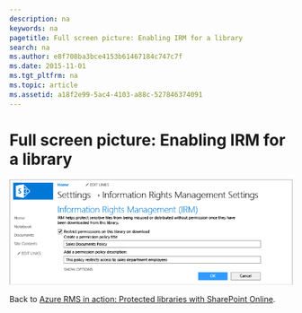 ```yaml
---
description: na
keywords: na
pagetitle: Full screen picture: Enabling IRM for a library
search: na
ms.author: e8f708ba3bce4153b61467184c747c7f
ms.date: 2015-11-01
ms.tgt_pltfrm: na
ms.topic: article
ms.assetid: a18f2e99-5ac4-4103-a88c-527846374091
---
```

# Full screen picture: Enabling IRM for a library
![](../Image/AzRMS_StoryboardSPO_2.PNG)

Back to [Azure RMS in action: Protected libraries with SharePoint Online](http://technet.microsoft.com/library/jj585026.aspx#BKMK_Example_SharePoint).

